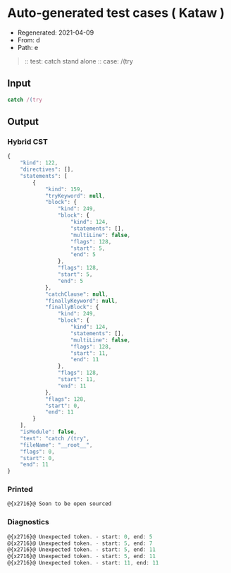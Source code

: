 # Auto-generated test cases ( Kataw )
- Regenerated: 2021-04-09
- From: d
- Path: e
> :: test: catch stand alone
> :: case: /(try
## Input

`````js
catch /(try
`````

## Output

### Hybrid CST

```javascript
{
    "kind": 122,
    "directives": [],
    "statements": [
        {
            "kind": 159,
            "tryKeyword": null,
            "block": {
                "kind": 249,
                "block": {
                    "kind": 124,
                    "statements": [],
                    "multiLine": false,
                    "flags": 128,
                    "start": 5,
                    "end": 5
                },
                "flags": 128,
                "start": 5,
                "end": 5
            },
            "catchClause": null,
            "finallyKeyword": null,
            "finallyBlock": {
                "kind": 249,
                "block": {
                    "kind": 124,
                    "statements": [],
                    "multiLine": false,
                    "flags": 128,
                    "start": 11,
                    "end": 11
                },
                "flags": 128,
                "start": 11,
                "end": 11
            },
            "flags": 128,
            "start": 0,
            "end": 11
        }
    ],
    "isModule": false,
    "text": "catch /(try",
    "fileName": "__root__",
    "flags": 0,
    "start": 0,
    "end": 11
}
```

### Printed

```javascript
@{x2716}@ Soon to be open sourced
```

### Diagnostics

```javascript
@{x2716}@ Unexpected token. - start: 0, end: 5
@{x2716}@ Unexpected token. - start: 5, end: 7
@{x2716}@ Unexpected token. - start: 5, end: 11
@{x2716}@ Unexpected token. - start: 5, end: 11
@{x2716}@ Unexpected token. - start: 11, end: 11

```

